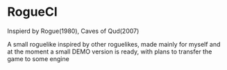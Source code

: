 # RogueCl
Inspierd by Rogue(1980), Caves of Qud(2007)

A small roguelike inspired by other roguelikes, made mainly for myself and at the moment a small DEMO version is ready, with plans to transfer the game to some engine

